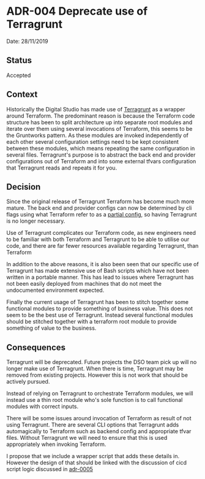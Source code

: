 # ADR-004 Deprecate use of Terragrunt

Date: 28/11/2019

## Status

Accepted

## Context

Historically the Digital Studio has made use of
[Terragrunt](https://github.com/gruntwork-io/terragrunt) as a wrapper around
Terraform. The predominant reason is because the Terraform code structure has
been to split architecture up into separate root modules and iterate over them
using several invocations of Terraform, this seems to be the Gruntworks pattern.
As these modules are invoked independently of each other several configuration
settings need to be kept consistent between these modules, which means repeating
the same configuration in several files. Terragrunt's purpose is to abstract the
back end and provider configurations out of Terraform and into some external
tfvars configuration that Terragrunt reads and repeats it for you.

## Decision

Since the original release of Terragrunt Terraform has become much more mature.
The back end and provider configs can now be determined by cli flags using what
Terraform refer to as a [partial
config](https://www.terraform.io/docs/backends/config.html#partial-configuration),
so having Terragrunt is no longer necessary.

Use of Terragrunt complicates our Terraform code, as new engineers need to be
familiar with both Terraform and Terragrunt to be able to utilise our code, and
there are far fewer resources available regarding Terragrunt, than Terraform

In addition to the above reasons, it is also been seen that our specific use
of Terragrunt has made extensive use of Bash scripts which have not been written
in a portable manner. This has lead to issues where Terragrunt has not been
easily deployed from machines that do not meet the undocumented environment
expected.

Finally the current usage of Terragrunt has been to stitch together some
functional modules to provide something of business value. This does not seem
to be the best use of Terragrunt. Instead several functional modules should be
stitched together with a terraform root module to provide something of value to
the business.

## Consequences

Terragrunt will be deprecated. Future projects the DSO team pick up will no
longer make use of Terragrunt. When there is time, Terragrunt may be removed
from existing projects. However this is not work that should be actively
pursued.

Instead of relying on Terragrunt to orchestrate Terraform modules, we will
instead use a thin root module who's sole function is to call functional modules
with correct inputs.

There will be some issues around invocation of Terraform as result of not using
Terragrunt. There are several CLI options that Terragrunt adds automagically to
Terraform such as backend config and appropriate tfvar files. Without Terragrunt
we will need to ensure that this is used appropriately when invoking Terraform.

I propose that we include a wrapper script that adds these details in. However
the design of that should be linked with the discussion of cicd script logic
discussed in [adr-0005](./0005-Keep-build-and-release-automation-code-in-project-repos.md)
